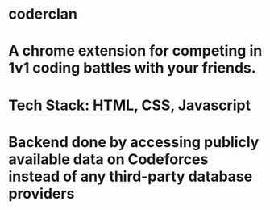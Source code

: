 # coderclan
# A chrome extension for competing in 1v1 coding battles with your friends.
# Tech Stack: HTML, CSS, Javascript
# Backend done by accessing publicly available data on Codeforces instead of any third-party database providers
